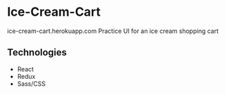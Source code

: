 # Ice-Cream-Cart
ice-cream-cart.herokuapp.com
Practice UI for an ice cream shopping cart

## Technologies
* React
* Redux
* Sass/CSS
